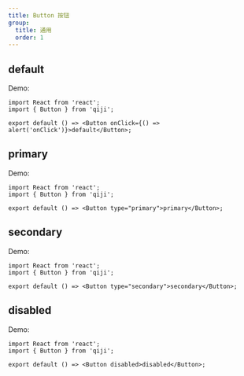 ```yaml
---
title: Button 按钮
group:
  title: 通用
  order: 1
---
```


## default

Demo:

```tsx
import React from 'react';
import { Button } from 'qiji';

export default () => <Button onClick={() => alert('onClick')}>default</Button>;
```

## primary

Demo:

```tsx
import React from 'react';
import { Button } from 'qiji';

export default () => <Button type="primary">primary</Button>;
```

## secondary

Demo:

```tsx
import React from 'react';
import { Button } from 'qiji';

export default () => <Button type="secondary">secondary</Button>;
```

## disabled

Demo:

```tsx
import React from 'react';
import { Button } from 'qiji';

export default () => <Button disabled>disabled</Button>;
```
